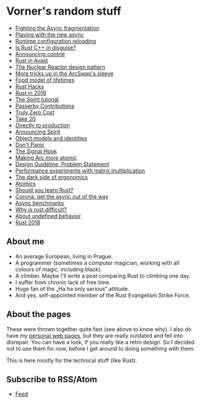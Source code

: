# Vorner's random stuff

* [Fighting the Async fragmentation](_posts/2019-09-29-figthting-the-async-fragmentation.md)
* [Playing with the new async](_posts/2019-09-15-play-with-new-async.md)
* [Runtime configuration reloading](_posts/2019-08-11-runtime-configuration-reloading.md)
* [Is Rust C++ in disguise?](_posts/2019-07-20-cpp-in-disguise.md)
* [Announcing contrie](_posts/2019-06-09-announcing-contrie.md)
* [Rust in Avast](_posts/2019-05-19-rust-in-avast.md)
* [The Nuclear Reactor design pattern](_posts/2019-04-21-nuclear-reactor-design-pattern.md)
* [More tricks up in the ArcSwap's sleeve](_posts/2019-04-06-tricks-in-arc-swap.md)
* [Food model of lifetimes](_posts/2019-03-20-food-lifetimes.md)
* [Rust Hacks](_posts/2019-02-03-hacks.md)
* [Rust in 2019](_posts/2018-12-27-rust-2019.md)
* [The Spirit tutorial](_posts/2018-12-09-Spirit-Tutorial.md)
* [Passerby Contributions](_posts/2018-11-18-passerby-contributions.md)
* [Truly Zero Cost](_posts/2018-11-11-truly-zero-cost.md)
* [Take 20](_posts/2018-10-21-Take-20.md)
* [Directly to production](_posts/2018-09-25-Directly-To-Production.md)
* [Announcing Spirit](_posts/2018-09-03-Announcing-Spirit.md)
* [Object models and identities](_posts/2018-08-12-Object-models-and-identities.md)
* [Don't Panic](_posts/2018-07-22-dont_panic.md)
* [The Signal Hook](_posts/2018-06-28-signal-hook.md)
* [Making Arc more atomic](_posts/2018-06-24-arc-more-atomic.md)
* [Design Guideline: Problem Statement](_posts/2018-06-10-design-guideline-problem-statement.md)
* [Performance experiments with matrix multiplication](_posts/2018-05-12-Mat-perf.md)
* [The dark side of ergonomics](_posts/2018-04-08-Dark-side-of-ergonomics.md)
* [Atomics](_posts/2018-03-25-Atomics.md)
* [Should you learn Rust?](_posts/2018-03-11-Should-you-learn-rust.md)
* [Corona: get the async out of the way](corona-04.md)
* [Async benchmarks](async-bench.md)
* [Why is rust difficult?](difficult.md)
* [About undefined behavior](undefined.md)
* [Rust 2018](rust-2018.md)

## About me

* An average European, living in Prague.
* A programmer (sometimes a computer magician, working with all colours of
  magic, including black).
* A climber. Maybe I'll write a post comparing Rust to climbing one day.
* I suffer from chronic lack of free time.
* Huge fan of the „Ha ha only serious“ attitude.
* And yes, self-appointed member of the Rust Evangelism Strike Force.

## About the pages

These were thrown together quite fast (see above to know why). I also do have my
[personal web pages](https://vorner.cz/en), but they are really outdated and
fell into disrepair. You can have a look, if you really like a retro design. So
I decided not to use them for now, before I get around to doing something with
them.

This is here mostly for the technical stuff (like Rust).

## Subscribe to RSS/Atom
* [Feed](/feed.xml)
